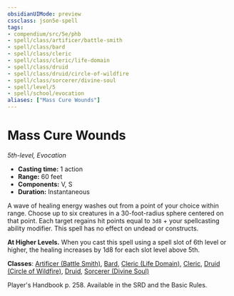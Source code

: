 ```yaml
---
obsidianUIMode: preview
cssclass: json5e-spell
tags:
- compendium/src/5e/phb
- spell/class/artificer/battle-smith
- spell/class/bard
- spell/class/cleric
- spell/class/cleric/life-domain
- spell/class/druid
- spell/class/druid/circle-of-wildfire
- spell/class/sorcerer/divine-soul
- spell/level/5
- spell/school/evocation
aliases: ["Mass Cure Wounds"]
---
```

# Mass Cure Wounds
*5th-level, Evocation*  

- **Casting time:** 1 action
- **Range:** 60 feet
- **Components:** V, S
- **Duration:** Instantaneous

A wave of healing energy washes out from a point of your choice within range. Choose up to six creatures in a 30-foot-radius sphere centered on that point. Each target regains hit points equal to `3d8` + your spellcasting ability modifier. This spell has no effect on undead or constructs.

**At Higher Levels.** When you cast this spell using a spell slot of 6th level or higher, the healing increases by 1d8 for each slot level above 5th.

**Classes**: [Artificer (Battle Smith)](../../classes/artificer-battle-smith-tce.md#), [Bard](../../classes/bard.md#), [Cleric (Life Domain)](../../classes/cleric-life-domain.md#), [Cleric](../../classes/cleric.md#), [Druid (Circle of Wildfire)](../../classes/druid-circle-of-wildfire-tce.md#), [Druid](../../classes/druid.md#), [Sorcerer (Divine Soul)](../../classes/sorcerer-divine-soul-xge.md#)

Player's Handbook p. 258. Available in the SRD and the Basic Rules.